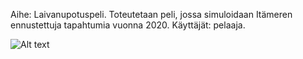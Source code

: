 Aihe: Laivanupotuspeli. Toteutetaan peli, jossa simuloidaan Itämeren ennustettuja tapahtumia vuonna 2020.
Käyttäjät: pelaaja.

![Alt text](/kaavioping.png)
